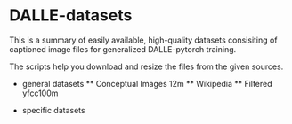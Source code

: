 # DALLE-datasets
This is a summary of easily available, high-quality datasets consisiting of captioned image files for generalized DALLE-pytorch training.

The scripts help you download and resize the files from the given sources.

* general datasets
** Conceptual Images 12m
** Wikipedia
** Filtered yfcc100m

* specific datasets

